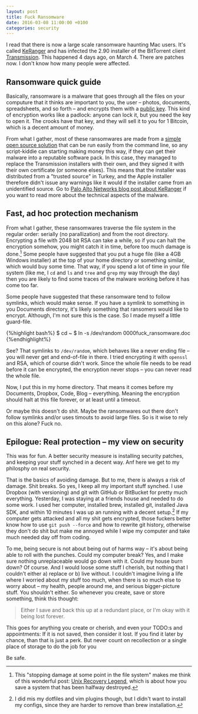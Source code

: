 ```yaml
---
layout: post
title: Fuck Ransomware
date: 2016-03-08 11:00:00 +0100
categories: security
---
```


I read that there is now a large scale ransomware haunting Mac users. It's called [KeRanger][paloalto-keranger] and has infected the 2.90 installer of the BitTorrent client [Transmission][transmission]. This happened 4 days ago, on March 4. There are patches now. I don't know how many people were affected.

Ransomware quick guide
----------------------

Basically, ransomware is a malware that goes through all the files on your computure that it thinks are important to you, the user – photos, documents, spreadsheets, and so forth – and encrypts them with a [public key][public-key-enc]. This kind of encryption works like a padlock: anyone can lock it, but you need the key to open it. The crooks have that key, and they will sell it to you for 1 Bitcoin, which is a decent amount of money.

From what I gather, most of these ransomwares are made from a [simple open source solution][ransomC] that can be run easily from the command line, so any script-kiddie can starting making money this way, if they can get their malware into a reputable software pack. In this case, they managed to replace the Transmission installers with their own, and they signed it with their own certificate (or someone elses). This means that the installer was distributed from a "trusted source" in Turkey, and the Apple installer therefore didn't issue any warnings like it would if the installer came from an unidentified source. Go to [Palo Alto Networks blog post about KeRanger][paloalto-keranger] if you want to read more about the technical aspects of the malware.

Fast, ad hoc protection mechanism
---------------------------------

From what I gather, these ransomwares traverse the file system in the regular order: serially (no parallization) and from the root directory. Encrypting a file with 2048 bit RSA can take a while, so if you can halt the encryption somehow, you might catch it in time, before too much damage is done.[^unix-recover] Some people have suggested that you put a huge file (like a 4GB Windows installer) at the top of your home directory or something similar, which would buy some time. That way, if you spend a lot of time in your file system (like me, I `cd` and `ls` and `tree` and `grep` my way through the day) then you are likely to find some traces of the malware working before it has come too far.

Some people have suggested that these ransomware tend to follow symlinks, which would make sense. If you have a symlink to something in you Documents directory, it's likely something that ransomers would like to encrypt. Although, I'm not sure this is the case. So I made myself a little guard-file.

{%highlight bash%}
$ cd ~
$ ln -s /dev/random 0000fuck_ransomware.doc
{%endhighlight%}

See? That symlinks to `/dev/random`, which behaves like a never ending file – you will never get and end-of-file in there. I tried encrypting it with `openssl` and RSA, which of course didn't work. Since the whole file needs to be read before it can be encrypted, the encryption never stops – you can never read the whole file.

Now, I put this in my home directory. That means it comes before my Documents, Dropbox, Code, Blog – everything. Meaning the encryption should halt at this file forever, or at least until a timeout.

Or maybe this doesn't do shit. Maybe the ransomwares out there don't follow symlinks and/or uses timouts to avoid large files. So is it wise to rely on this alone? Fuck no.

Epilogue: Real protection – my view on security
---------------

This was for fun. A better security measure is installing security patches, and keeping your stuff synched in a decent way. Anf here we get to my philosphy on real security.

That is the basics of avoiding damage. But to me, there is always a risk of damage. Shit breaks. So yes, I keep all my important stuff synched. I use Dropbox (with versioning) and git with GitHub or BitBucket for pretty much everything. Yesterday, I was staying at a friends house and needed to do some work. I used her computer, installed brew, installed git, installed Java SDK, and within 10 minutes I was up an running with a decent setup.[^setup] If my computer gets attacked and all my shit gets encrypted, those fuckers better know how to use `git push --force` and how to rewrite git history, otherwise they don't do shit but make me annoyed while I wipe my computer and take much needed day off from coding. 

To me, being secure is not about being out of harms way – it's about being able to roll with the punches. Could my computer break? Yes, and I make sure nothing unreplaceable would go down with it. Could my house burn down? Of course. And I would loose some stuff I cherish, but nothing that I couldn't either a) replace or b) live without. I couldn't imagine living a life where I worried about my stuff too much, when there is so much else to worry about – my health, people around me, and serious bigger-picture stuff. You shouldn't either. So whenever you create, save or store something, think this thought:

> Either I save and back this up at a redundant place, or I'm okay with it being lost forever.

This goes for anything you create or cherish, and even your TODO:s and appointments: If it is not saved, then consider it lost. If you find it later by chance, than that is just a perk. But never count on recollection or a single place of storage to do the job for you

Be safe.

[^unix-recover]: This "stopping damage at some point in the file system" makes me think of this wonderful post: [Unix Recovery Legend][unix-rec], which is about how you save a system that has been halfway destroyed.

[^setup]: I did mis my dotfiles and vim plugins though, but I didn't want to install my configs, since they are harder to remove than brew installation.

[paloalto-keranger]: http://researchcenter.paloaltonetworks.com/2016/03/new-os-x-ransomware-keranger-infected-transmission-bittorrent-client-installer/
[public-key-enc]: https://en.wikipedia.org/wiki/Public-key_cryptography
[ransomC]: https://nakedsecurity.sophos.com/2015/11/11/ransomware-meets-linux-on-the-command-line/
[transmission]: https://www.transmissionbt.com/
[unix-rec]: http://www.ee.ryerson.ca/~elf/hack/recovery.html
